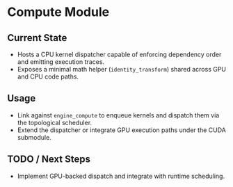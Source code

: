# Compute Module

## Current State

- Hosts a CPU kernel dispatcher capable of enforcing dependency order and emitting execution traces.
- Exposes a minimal math helper (`identity_transform`) shared across GPU and CPU code paths.

## Usage

- Link against `engine_compute` to enqueue kernels and dispatch them via the topological scheduler.
- Extend the dispatcher or integrate GPU execution paths under the CUDA submodule.

## TODO / Next Steps

- Implement GPU-backed dispatch and integrate with runtime scheduling.
